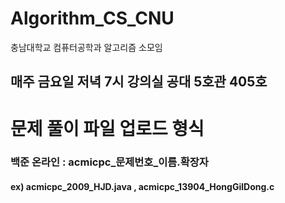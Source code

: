 # Algorithm_CS_CNU
충남대학교 컴퓨터공학과 알고리즘 소모임

## 매주 금요일 저녁 7시 강의실 공대 5호관 405호






# 문제 풀이 파일 업로드 형식

### 백준 온라인 : acmicpc_문제번호_이름.확장자
#### ex) acmicpc_2009_HJD.java , acmicpc_13904_HongGilDong.c
